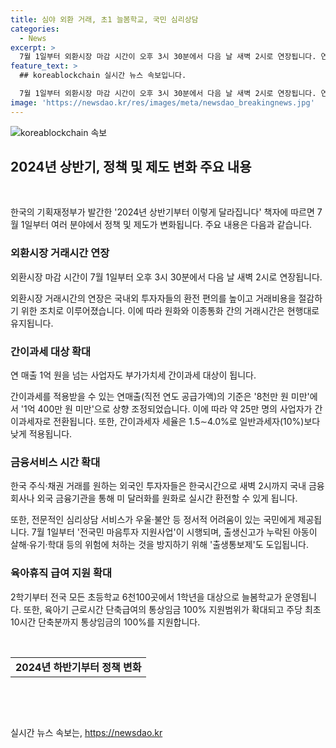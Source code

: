 ```yaml
---
title: 심야 외환 거래, 초1 늘봄학교, 국민 심리상담
categories:
  - News
excerpt: >
  7월 1일부터 외환시장 마감 시간이 오후 3시 30분에서 다음 날 새벽 2시로 연장됩니다. 연 매출 1억 원이 넘는 사업자들도 부가가치세 간이과세 대상이 됩니다. 외환시장 거래시간 연장은 환전 편의를 높이고 거래비용을 절감하는데 목적이며, 한국 시간으로 새벽 2시까지 국내 금융회사에서 외국인 투자자들이 거래 가능합니다. 간이과세 상향조정으로 세율은 1.5∼4.0%로 적용되고, 약 25만 명의 사업자가 간이과세자로 전환됩니다. 또한 전문적인 심리상담 서비스를 제공하는 전국민 마음투자 지원사업이 7월 1일부터 시행됩니다. 추가로, 우울·불안 등 정서적 어려움을 겪는 국민에게 심리상담 서비스가 제공되고, 1학년을 대상으로 하는 늘봄학교가 운영됩니다.
feature_text: >
  ## koreablockchain 실시간 뉴스 속보입니다.

  7월 1일부터 외환시장 마감 시간이 오후 3시 30분에서 다음 날 새벽 2시로 연장됩니다. 연 매출 1억 원이 넘는 사업자들도 부가가치세 간이과세 대상이 됩니다. 외환시장 거래시간 연장은 환전 편의를 높이고 거래비용을 절감하는데 목적이며, 한국 시간으로 새벽 2시까지 국내 금융회사에서 외국인 투자자들이 거래 가능합니다. 간이과세 상향조정으로 세율은 1.5∼4.0%로 적용되고, 약 25만 명의 사업자가 간이과세자로 전환됩니다. 또한 전문적인 심리상담 서비스를 제공하는 전국민 마음투자 지원사업이 7월 1일부터 시행됩니다. 추가로, 우울·불안 등 정서적 어려움을 겪는 국민에게 심리상담 서비스가 제공되고, 1학년을 대상으로 하는 늘봄학교가 운영됩니다.
image: 'https://newsdao.kr/res/images/meta/newsdao_breakingnews.jpg'
---
```


<p><img src="https://newsdao.kr/res/images/meta/newsdao_breakingnews.jpg" alt="koreablockchain 속보" /></p>

<h2 data-ke-size="size26">2024년 상반기, 정책 및 제도 변화 주요 내용</h2>

<p data-ke-size="size16">&nbsp;</p>

<p>한국의 기획재정부가 발간한 '2024년 상반기부터 이렇게 달라집니다' 책자에 따르면 7월 1일부터 여러 분야에서 정책 및 제도가 변화됩니다. 주요 내용은 다음과 같습니다.</p>

<h3><b>외환시장 거래시간 연장</b></h3>

<p data-ke-size="size16">외환시장 마감 시간이 7월 1일부터 오후 3시 30분에서 다음 날 새벽 2시로 연장됩니다.</p>

<p data-ke-size="size16">외환시장 거래시간의 연장은 국내외 투자자들의 환전 편의를 높이고 거래비용을 절감하기 위한 조치로 이루어졌습니다. 이에 따라 원화와 이종통화 간의 거래시간은 현행대로 유지됩니다.</p>

<h3><b>간이과세 대상 확대</b></h3>

<p data-ke-size="size16">연 매출 1억 원을 넘는 사업자도 부가가치세 간이과세 대상이 됩니다.</p>

<p data-ke-size="size16">간이과세를 적용받을 수 있는 연매출(직전 연도 공급가액)의 기준은 '8천만 원 미만'에서 '1억 400만 원 미만'으로 상향 조정되었습니다. 이에 따라 약 25만 명의 사업자가 간이과세자로 전환됩니다. 또한, 간이과세자 세율은 1.5∼4.0%로 일반과세자(10%)보다 낮게 적용됩니다.</p>

<h3><b>금융서비스 시간 확대</b></h3>

<p data-ke-size="size16">한국 주식·채권 거래를 원하는 외국인 투자자들은 한국시간으로 새벽 2시까지 국내 금융회사나 외국 금융기관을 통해 미 달러화를 원화로 실시간 환전할 수 있게 됩니다.</p>

<p data-ke-size="size16">또한, 전문적인 심리상담 서비스가 우울·불안 등 정서적 어려움이 있는 국민에게 제공됩니다. 7월 1일부터 '전국민 마음투자 지원사업'이 시행되며, 출생신고가 누락된 아동이 살해·유기·학대 등의 위험에 처하는 것을 방지하기 위해 '출생통보제'도 도입됩니다.</p>

<h3><b>육아휴직 급여 지원 확대</b></h3>

<p data-ke-size="size16">2학기부터 전국 모든 초등학교 6천100곳에서 1학년을 대상으로 늘봄학교가 운영됩니다. 또한, 육아기 근로시간 단축급여의 통상임금 100% 지원범위가 확대되고 주당 최초 10시간 단축분까지 통상임금의 100%를 지원합니다.</p>

<p data-ke-size="size16">&nbsp;</p>

<table>
<tbody>
<tr>
<td style="text-align: center; height: 17px;"><b>2024년 하반기부터 정책 변화</b></td>
</tr>
</tbody>
</table>

<p data-ke-size="size16">&nbsp;</p>

<p data-ke-size="size16">&nbsp;</p>
실시간 뉴스 속보는, <a href="https://newsdao.kr" rel="dofollow">https://newsdao.kr</a>


